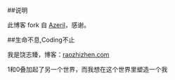 ##说明

此博客 fork 自 [Azeril](http://azeril.me/)，感谢。

##生命不息,Coding不止

我是饶志臻，博客：[raozhizhen.com](www.raozhizhen.com)

1和0叠加起了另一个世界，而我想在这个世界里塑造一个我
